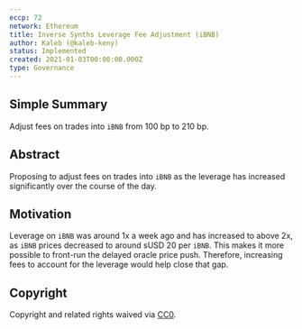 ```yaml
---
eccp: 72
network: Ethereum
title: Inverse Synths Leverage Fee Adjustment (iBNB)
author: Kaleb (@kaleb-keny)
status: Implemented
created: 2021-01-03T00:00:00.000Z
type: Governance
---
```


<!--You can leave these HTML comments in your merged ECCP and delete the visible duplicate text guides, they will not appear and may be helpful to refer to if you edit it again. This is the suggested template for new ECCPs. Note that an ECCP number will be assigned by an editor. When opening a pull request to submit your ECCP, please use an abbreviated title in the filename, `eccp-draft_title_abbrev.md`. The title should be 44 characters or less.-->

## Simple Summary

<!--"If you can't explain it simply, you don't understand it well enough." Provide a simplified and layman-accessible explanation of the ECCP.-->

Adjust fees on trades into `iBNB` from 100 bp to 210 bp.

## Abstract

<!--A short (~200 word) description of the variable change proposed.-->

Proposing to adjust fees on trades into `iBNB` as the leverage has increased significantly over the course of the day.

## Motivation

<!--The motivation is critical for ECCPs that want to update variables within Elysian. It should clearly explain why the existing variable is not incentive aligned. ECCP submissions without sufficient motivation may be rejected outright.-->

Leverage on `iBNB` was around 1x a week ago and has increased to above 2x, as `iBNB` prices decreased to around sUSD 20 per `iBNB`. This makes it more possible to front-run the delayed oracle price push. Therefore, increasing fees to account for the leverage would help close that gap.

## Copyright

Copyright and related rights waived via [CC0](https://creativecommons.org/publicdomain/zero/1.0/).
